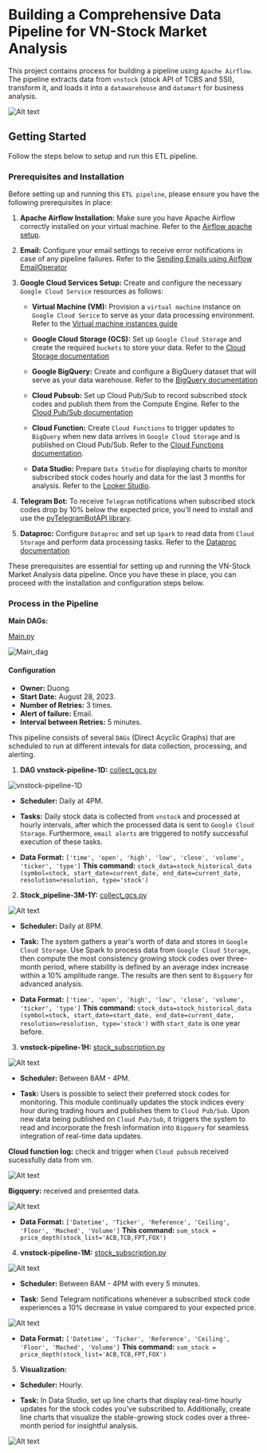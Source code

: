 # Building a Comprehensive Data Pipeline for VN-Stock Market Analysis

This project contains process for building a pipeline using `Apache Airflow`. The pipeline extracts data from `vnstock` (stock API of TCBS and SSI), transform it, and loads it into a `datawarehouse` and `datamart` for business analysis.

![Alt text](image/DEC-final_project.drawio.png)

## Getting Started

Follow the steps below to setup and run this ETL pipeline.

### Prerequisites and Installation

Before setting up and running this `ETL pipeline`, please ensure you have the following prerequisites in place:

1. **Apache Airflow Installation:** Make sure you have Apache Airflow correctly installed on your virtual machine. Refer to the [Airflow apache setup](https://github.com/apache/airflow).


2. **Email:** Configure your email settings to receive error notifications in case of any pipeline failures. Refer to the [Sending Emails using Airflow EmailOperator](https://hevodata.com/learn/airflow-emailoperator/)

3. **Google Cloud Services Setup:** Create and configure the necessary `Google Cloud Service` resources as follows:

    - **Virtual Machine (VM):** Provision a `virtual machine` instance on `Google Cloud Serice` to serve as your data processing environment. Refer to the [Virtual machine instances guide](https://cloud.google.com/compute/docs/instances)

    - **Google Cloud Storage (GCS):** Set up `Google Cloud Storage` and create the required `buckets` to store your data. Refer to the [Cloud Storage documentation](https://cloud.google.com/storage/docs)

    - **Google BigQuery:** Create and configure a BigQuery dataset that will serve as your data warehouse. Refer to the [BigQuery documentation](https://cloud.google.com/bigquery/docs)

    - **Cloud Pubsub:** Set up Cloud Pub/Sub to record subscribed stock codes and publish them from the Compute Engine. Refer to the [Cloud Pub/Sub documentation](https://cloud.google.com/pubsub/docs)

    - **Cloud Function:** Create `Cloud Functions` to trigger updates to `BigQuery` when new data arrives in `Google Cloud Storage` and is published on Cloud Pub/Sub. Refer to the [Cloud Functions documentation](https://cloud.google.com/functions/docs).

    - **Data Studio:** Prepare `Data Studio` for displaying charts to monitor subscribed stock codes hourly and data for the last 3 months for analysis. Refer to the [Looker Studio](https://developers.google.com/looker-studio).

4. **Telegram Bot:** To receive `Telegram` notifications when subscribed stock codes drop by 10% below the expected price, you'll need to install and use the [pyTelegramBotAPI library](https://github.com/eternnoir/pyTelegramBotAPI).

5. **Dataproc:** Configure `Dataproc` and set up `Spark` to read data from `Cloud Storage` and perform data processing tasks. Refer to the [Dataproc documentation](https://spark.apache.org/docs/latest/sql-getting-started.html)

These prerequisites are essential for setting up and running the VN-Stock Market Analysis data pipeline. Once you have these in place, you can proceed with the installation and configuration steps below.

### Process in the Pipeline

**Main DAGs:**

[Main.py](./src/dags/main.py)

![Main_dag](image/main_dag.png)

#### Configuration

- **Owner:** Duong.
- **Start Date:** August 28, 2023.
- **Number of Retries:** 3 times.
- **Alert of failure:** Email.
- **Interval between Retries:** 5 minutes.

This pipeline consists of several `DAGs` (Direct Acyclic Graphs) that are scheduled to run at different intevals for data collection, processing, and alerting.

1. **DAG vnstock-pipeline-1D:** [collect_gcs.py](./src/pluggin/collect_gcs.py)

![vnstock-pipeline-1D](image/vnstock-pipeline-1D.png)

- **Scheduler:** Daily at 4PM.

- **Tasks:** Daily stock data is collected from `vnstock` and processed at hourly intervals, after which the processed data is sent to `Google Cloud Storage`. Furthermore, `email alerts` are triggered to notify successful execution of these tasks.

- **Data Format:** `['time', 'open', 'high', 'low', 'close', 'volume', 'ticker', 'type']`
**This command:** `stock_data=stock_historical_data (symbol=stock, start_date=current_date, end_date=current_date, resolution=resolution, type='stock')`
    
2. **Stock_pipeline-3M-1Y:** [collect_gcs.py](./src/pluggin/collect_gcs.py)

![Alt text](image/Stock_pipeline-3M-1Y.png)

- **Scheduler:** Daily at 8PM.

- **Task:** The system gathers a year's worth of data and stores in `Google Cloud Storage`. Use Spark to process data from `Google Cloud Storage`, then compute the most consistency growing stock codes over three-month period, where stability is defined by an average index increase within a 10% amplitude range. The results are then sent to `Bigquery` for advanced analysis.

- **Data Format:** `['time', 'open', 'high', 'low', 'close', 'volume', 'ticker', 'type']`
**This command:** `stock_data=stock_historical_data (symbol=stock, start_date=start_date, end_date=current_date, resolution=resolution, type='stock')` with `start_date` is one year before.

3. **vnstock-pipeline-1H:** [stock_subscription.py](./src/pluggin/stock_subscription.py)

![Alt text](image/vnstock-pipeline-1H.png)

- **Scheduler:** Between 8AM - 4PM.

- **Task:** Users is possible to select their preferred stock codes for monitoring. This module continually updates the stock indices every hour during trading hours and publishes them to `Cloud Pub/Sub`. Upon new data being published on `Cloud Pub/Sub`, it triggers the system to read and incorporate the fresh information into `Bigquery` for seamless integration of real-time data updates.

**Cloud function log:** check and trigger when `Cloud pubsub` received sucessfully data from vm.

![Alt text](image/Cloud-function-log.png)

**Bigquery:** received and presented data.

![Alt text](image/Bigquery_result_1H.png)

- **Data Format:** `['Datetime', 'Ticker', 'Reference', 'Ceiling', 'Floor', 'Mached', 'Volume']`
**This command:** `sum_stock = price_depth(stock_list='ACB,TCB,FPT,FOX')`

4. **vnstock-pipeline-1M:** [stock_subscription.py](./src/pluggin/stock_subscription.py)

![Alt text](image/vnstock-pipeline-1M.png)

- **Scheduler:** Between 8AM - 4PM with every 5 minutes.

- **Task:** Send Telegram notifications whenever a subscribed stock code experiences a 10% decrease in value compared to your expected price.

![Alt text](image/telegram1.png)

- **Data Format:** `['Datetime', 'Ticker', 'Reference', 'Ceiling', 'Floor', 'Mached', 'Volume']`
**This command:** `sum_stock = price_depth(stock_list='ACB,TCB,FPT,FOX')`

5. **Visualization:**

- **Scheduler:** Hourly.

- **Task:** In Data Studio, set up line charts that display real-time hourly updates for the stock codes you've subscribed to. Additionally, create line charts that visualize the stable-growing stock codes over a three-month period for insightful analysis.

![Alt text](image/visualize.png)








